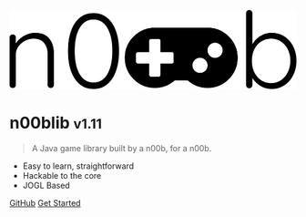 ![logo](_media/logo.svg)

# n00blib <small>v1.11</small>

> A Java game library built by a n00b, for a n00b.

- Easy to learn, straightforward
- Hackable to the core
- JOGL Based

[GitHub](https://github.com/maiorexminor/n00blib/)
[Get Started](Installation.md)
